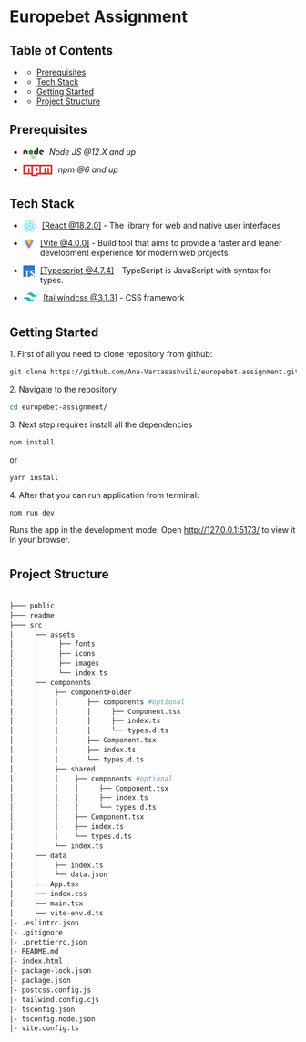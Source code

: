 <h1>Europebet Assignment</h1>

## Table of Contents

- [](#)
  - [Prerequisites](#prerequisites)
- [](#-1)
  - [Tech Stack](#tech-stack)
- [](#-2)
  - [Getting Started](#getting-started)
- [](#-3)
  - [Project Structure](#project-structure)

## Prerequisites

- <img style="padding-right:10px;" align="left"  src="readme/assets/NodeJs.png"   height="22"/> <p>_Node JS @12.X and up_</p>
- <img style="padding-right:10px;" align="left"  src="readme/assets/Npm.png"   height="20"/> <p>_npm @6 and up_</p>

#

## Tech Stack

- <img style="padding-right:10px;" align="left"  src="readme/assets/React.png"   height="20"/> <p><a href="https://www.typescriptlang.org/" target="_blank">[React @18.2.0]</a> - The library for web and native user interfaces<p/>

- <img style="padding-right:10px;" align="left"  src="readme/assets/Vite.png"   height="20"/> <p><a href="https://www.typescriptlang.org/" target="_blank">[Vite @4.0.0]</a> - Build tool that aims to provide a faster and leaner development experience for modern web projects.<p/>

- <img style="padding-right:10px;" align="left"  src="readme/assets/Typescript.png"   height="20"/> <p><a href="https://www.typescriptlang.org/" target="_blank">[Typescript @4.7.4]</a> - TypeScript is JavaScript with syntax for types.<p/>

- <img style="padding-right:10px;" align="left"  src="readme/assets/Tailwindcss.png"   height="15"/> <p><a href="https://tailwindcss.com/" target="_blank">[tailwindcss @3.1.3]</a> - CSS framework<p/>

#

## Getting Started

1\. First of all you need to clone repository from github:

```sh
git clone https://github.com/Ana-Vartasashvili/europebet-assignment.git
```

2\. Navigate to the repository

```sh
cd europebet-assignment/
```

3\. Next step requires install all the dependencies

```sh
npm install
```

or

```sh
yarn install
```

4\. After that you can run application from terminal:

```sh
npm run dev
```

Runs the app in the development mode. Open http://127.0.0.1:5173/ to view it in your browser.

#

## Project Structure

```bash

├─── public
├─── readme
├─── src
│     ├── assets
│     │     ├── fonts
│     │     ├── icons
│     │     ├── images
│     │     └── index.ts
│     ├── components
│     │    ├── componentFolder
│     │    │       ├── components #optional
│     │    │       │     ├── Component.tsx
│     │    │       │     ├── index.ts
│     │    │       │     └── types.d.ts
│     │    │       ├── Component.tsx
│     │    │       ├── index.ts
│     │    │       └── types.d.ts
│     │    ├── shared
│     │    │    ├── components #optional
│     │    │    │     ├── Component.tsx
│     │    │    │     ├── index.ts
│     │    │    │     └── types.d.ts
│     │    │    ├── Component.tsx
│     │    │    ├── index.ts
│     │    │    └── types.d.ts
│     │    └── index.ts
│     ├── data
│     │    ├── index.ts
│     │    └── data.json
│     ├── App.tsx
│     ├── index.css
│     ├── main.tsx
│     └── vite-env.d.ts
│- .eslintrc.json
│- .gitignore
│- .prettierrc.json
│- README.md
│- index.html
│- package-lock.json
│- package.json
│- postcss.config.js
│- tailwind.config.cjs
│- tsconfig.json
│- tsconfig.node.json
│- vite.config.ts


```
